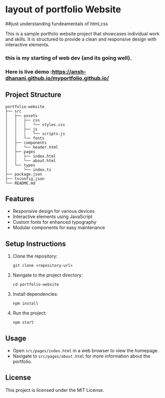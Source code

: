 # layout of portfolio Website

##just understanding fundeamentals of html,css

This is a sample portfolio website project that showcases individual work and skills. It is structured to provide a clean and responsive design with interactive elements.
### this is my starting of web dev (and its going well).
### Here is live demo :https://ansh-dhanani.github.io/myportfolio.github.io/

## Project Structure

```
portfolio-website
├── src
│   ├── assets
│   │   ├── css
│   │   │   └── styles.css
│   │   ├── js
│   │   │   └── scripts.js
│   │   └── fonts
│   ├── components
│   │   └── header.html
│   ├── pages
│   │   ├── index.html
│   │   └── about.html
│   └── types
│       └── index.ts
├── package.json
├── tsconfig.json
└── README.md
```

## Features

- Responsive design for various devices
- Interactive elements using JavaScript
- Custom fonts for enhanced typography
- Modular components for easy maintenance

## Setup Instructions

1. Clone the repository:
   ```
   git clone <repository-url>
   ```
2. Navigate to the project directory:
   ```
   cd portfolio-website
   ```
3. Install dependencies:
   ```
   npm install
   ```
4. Run the project:
   ```
   npm start
   ```

## Usage

- Open `src/pages/index.html` in a web browser to view the homepage.
- Navigate to `src/pages/about.html` for more information about the portfolio.

## License

This project is licensed under the MIT License.
